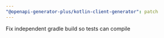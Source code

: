 ```yaml
---
"@openapi-generator-plus/kotlin-client-generator": patch
---
```


Fix independent gradle build so tests can compile
